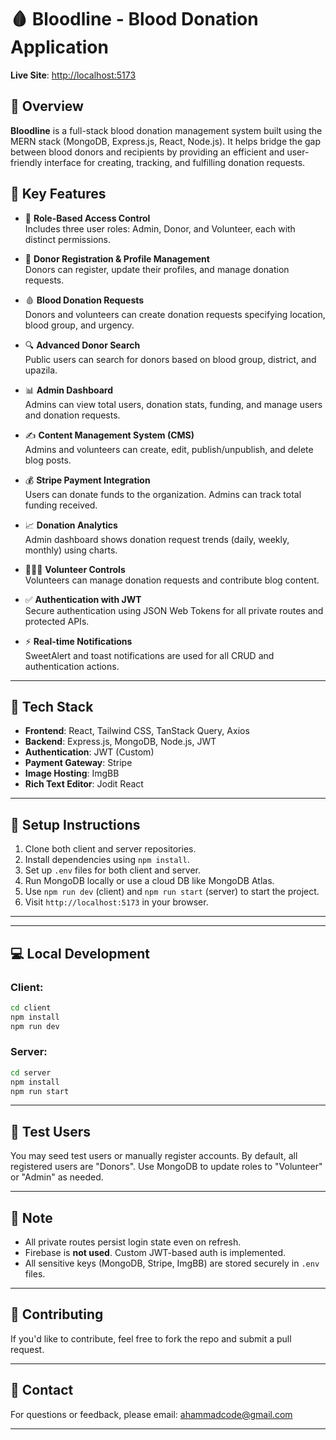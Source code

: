 # 🩸 Bloodline - Blood Donation Application

**Live Site**: [http://localhost:5173](http://localhost:5173)  


## 📌 Overview

**Bloodline** is a full-stack blood donation management system built using the MERN stack (MongoDB, Express.js, React, Node.js). It helps bridge the gap between blood donors and recipients by providing an efficient and user-friendly interface for creating, tracking, and fulfilling donation requests.


## 🚀 Key Features

- 🔐 **Role-Based Access Control**  
  Includes three user roles: Admin, Donor, and Volunteer, each with distinct permissions.

- 📝 **Donor Registration & Profile Management**  
  Donors can register, update their profiles, and manage donation requests.

- 🩸 **Blood Donation Requests**  
  Donors and volunteers can create donation requests specifying location, blood group, and urgency.

- 🔍 **Advanced Donor Search**  
  Public users can search for donors based on blood group, district, and upazila.

- 📊 **Admin Dashboard**  
  Admins can view total users, donation stats, funding, and manage users and donation requests.

- ✍️ **Content Management System (CMS)**  
  Admins and volunteers can create, edit, publish/unpublish, and delete blog posts.

- 💰 **Stripe Payment Integration**  
  Users can donate funds to the organization. Admins can track total funding received.

- 📈 **Donation Analytics**  
  Admin dashboard shows donation request trends (daily, weekly, monthly) using charts.

- 🧑‍🤝‍🧑 **Volunteer Controls**  
  Volunteers can manage donation requests and contribute blog content.

- ✅ **Authentication with JWT**  
  Secure authentication using JSON Web Tokens for all private routes and protected APIs.

- ⚡ **Real-time Notifications**  
  SweetAlert and toast notifications are used for all CRUD and authentication actions.

---

## 🧩 Tech Stack

- **Frontend**: React, Tailwind CSS, TanStack Query, Axios
- **Backend**: Express.js, MongoDB, Node.js, JWT
- **Authentication**: JWT (Custom)
- **Payment Gateway**: Stripe
- **Image Hosting**: ImgBB
- **Rich Text Editor**: Jodit React

---

## 📂 Setup Instructions

1. Clone both client and server repositories.
2. Install dependencies using `npm install`.
3. Set up `.env` files for both client and server.
4. Run MongoDB locally or use a cloud DB like MongoDB Atlas.
5. Use `npm run dev` (client) and `npm run start` (server) to start the project.
6. Visit `http://localhost:5173` in your browser.

---


---

## 💻 Local Development

### Client:
```bash
cd client
npm install
npm run dev
````

### Server:

```bash
cd server
npm install
npm run start
```

---

## 🧪 Test Users

You may seed test users or manually register accounts. By default, all registered users are "Donors". Use MongoDB to update roles to "Volunteer" or "Admin" as needed.

---

## 📢 Note

* All private routes persist login state even on refresh.
* Firebase is **not used**. Custom JWT-based auth is implemented.
* All sensitive keys (MongoDB, Stripe, ImgBB) are stored securely in `.env` files.

---

## 🤝 Contributing

If you'd like to contribute, feel free to fork the repo and submit a pull request.

---

## 📧 Contact

For questions or feedback, please email: [ahammadcode@gmail.com](mailto:ahammadcode@gmail.com)

---
